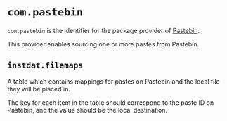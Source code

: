 # `com.pastebin`

`com.pastebin` is the identifier for the package provider of [Pastebin](https://pastebin.com).

This provider enables sourcing one or more pastes from Pastebin.

## `instdat.filemaps`

A table which contains mappings for pastes on Pastebin and the local file they will be placed in.

The key for each item in the table should correspond to the paste ID on Pastebin, and the value should be the local destination.

